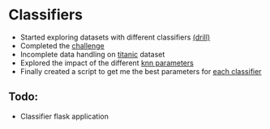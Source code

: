 # Classifiers


- Started exploring datasets with different classifiers [(drill)](https://github.com/FishMaarten/Classifiers/blob/master/drill.ipynb)
- Completed the [challenge](https://github.com/FishMaarten/Classifiers/blob/master/challenge.ipynb)
- Incomplete data handling on [titanic](https://github.com/FishMaarten/Classifiers/blob/master/titanic.ipynb) dataset
- Explored the impact of the different [knn parameters](https://github.com/FishMaarten/Classifiers/blob/master/knn_params.ipynb)
- Finally created a script to get me the best parameters for [each classifier](https://github.com/FishMaarten/Classifiers/blob/master/chlassifier_params.ipynb)

## Todo:
- Classifier flask application

